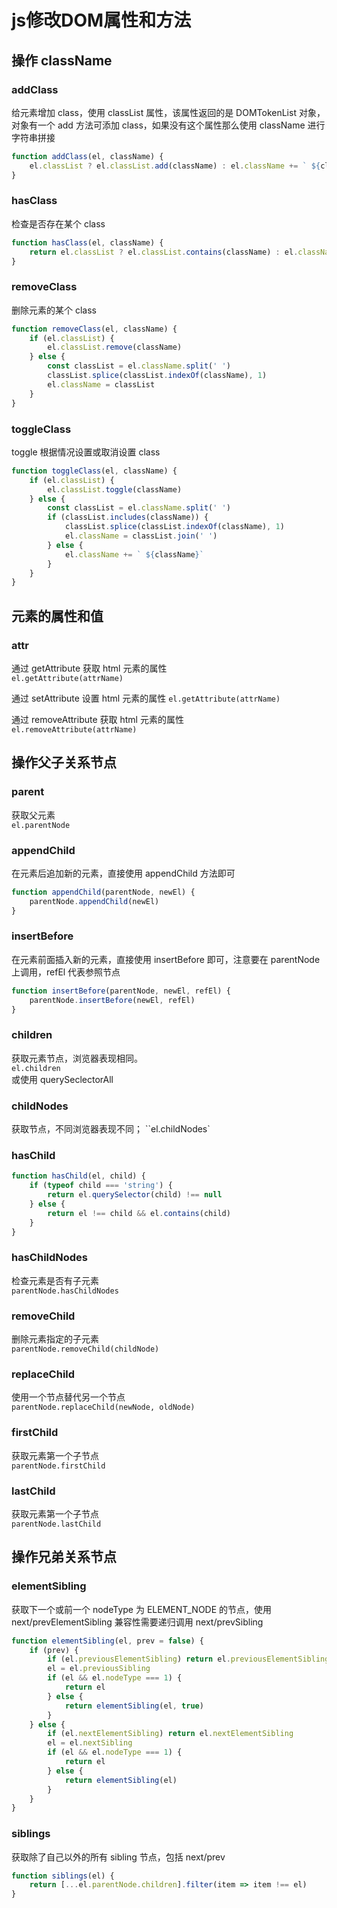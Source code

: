 # js修改DOM属性和方法

## 操作 className    
### addClass   
给元素增加 class，使用 classList 属性，该属性返回的是 DOMTokenList 对象，对象有一个 add 方法可添加 class，如果没有这个属性那么使用 className 进行字符串拼接    
```javascript
function addClass(el, className) {
    el.classList ? el.classList.add(className) : el.className += ` ${className}`
}
```   
### hasClass    
检查是否存在某个 class   
```javascript
function hasClass(el, className) {
    return el.classList ? el.classList.contains(className) : el.className.split(' ').includes(className)
}
```   
### removeClass    
删除元素的某个 class   
```javascript
function removeClass(el, className) {
    if (el.classList) {
        el.classList.remove(className)
    } else {
        const classList = el.className.split(' ')
        classList.splice(classList.indexOf(className), 1)
        el.className = classList
    }
}
```   
### toggleClass   
toggle 根据情况设置或取消设置 class    
```javascript
function toggleClass(el, className) {
    if (el.classList) {
        el.classList.toggle(className)
    } else {
        const classList = el.className.split(' ')
        if (classList.includes(className)) {
            classList.splice(classList.indexOf(className), 1)
            el.className = classList.join(' ')
        } else {
            el.className += ` ${className}`
        }
    }
}
```   

## 元素的属性和值

### attr   
通过 getAttribute 获取 html 元素的属性    
`el.getAttribute(attrName)`    

通过 setAttribute 设置 html 元素的属性
`el.getAttribute(attrName)`    

通过 removeAttribute 获取 html 元素的属性    
`el.removeAttribute(attrName)`     

## 操作父子关系节点    
### parent    
获取父元素    
`el.parentNode`     

### appendChild     
在元素后追加新的元素，直接使用 appendChild 方法即可    
```javascript
function appendChild(parentNode, newEl) {
    parentNode.appendChild(newEl)
}
```    
### insertBefore   
在元素前面插入新的元素，直接使用 insertBefore 即可，注意要在 parentNode 上调用，refEl 代表参照节点   
```javascript
function insertBefore(parentNode, newEl, refEl) {
    parentNode.insertBefore(newEl, refEl)
}
```   
### children   
获取元素节点，浏览器表现相同。      
`el.children`    
或使用 querySeclectorAll

### childNodes    
获取节点，不同浏览器表现不同；
``el.childNodes`      

### hasChild
```javascript
function hasChild(el, child) {
    if (typeof child === 'string') {
        return el.querySelector(child) !== null
    } else {
        return el !== child && el.contains(child)
    }
}
```    
### hasChildNodes   
检查元素是否有子元素    
`parentNode.hasChildNodes`    

### removeChild   
删除元素指定的子元素    
`parentNode.removeChild(childNode)` 

### replaceChild   
使用一个节点替代另一个节点   
`parentNode.replaceChild(newNode, oldNode)`    

### firstChild   
获取元素第一个子节点   
`parentNode.firstChild`   

### lastChild   
获取元素第一个子节点    
`parentNode.lastChild`    

## 操作兄弟关系节点   
### elementSibling
获取下一个或前一个 nodeType 为 ELEMENT_NODE 的节点，使用 next/prevElementSibling 兼容性需要递归调用 next/prevSibling   
```javascript
function elementSibling(el, prev = false) {
    if (prev) {
        if (el.previousElementSibling) return el.previousElementSibling
        el = el.previousSibling
        if (el && el.nodeType === 1) {
            return el
        } else {
            return elementSibling(el, true)
        }
    } else {
        if (el.nextElementSibling) return el.nextElementSibling
        el = el.nextSibling
        if (el && el.nodeType === 1) {
            return el
        } else {
            return elementSibling(el)
        }
    }
}
```   
### siblings   
获取除了自己以外的所有 sibling 节点，包括 next/prev   
```javascript
function siblings(el) {
    return [...el.parentNode.children].filter(item => item !== el)
}
```   







